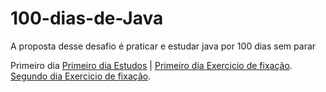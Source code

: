# 100-dias-de-Java
A proposta desse desafio é praticar e estudar java por 100 dias sem parar
<p>Primeiro dia 
<a href="https://github.com/KarinaHayashi/100-dias-de-Java/blob/main/SaidaDeDados.java">Primeiro dia Estudos</a> |
<a href="https://github.com/KarinaHayashi/100-dias-de-Java/blob/main/SdeDadosEx.java">Primeiro dia Exercicio de fixação</a>.
<a href="https://github.com/KarinaHayashi/100-dias-de-Java/blob/main/ProcesamentoDeDados.java">Segundo dia Exercicio de fixação</a>.
</p>

